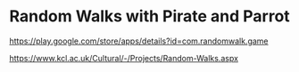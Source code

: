 # Random Walks with Pirate and Parrot

https://play.google.com/store/apps/details?id=com.randomwalk.game

https://www.kcl.ac.uk/Cultural/-/Projects/Random-Walks.aspx
